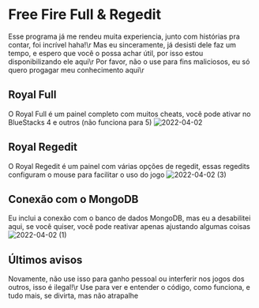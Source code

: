# Free Fire Full & Regedit
Esse programa já me rendeu muita experiencia, junto com histórias pra contar, foi incrível haha!\r
Mas eu sinceramente, já desisti dele faz um tempo, e espero que você o possa achar útil, por isso estou disponibilizando ele aqui\r
Por favor, não o use para fins maliciosos, eu só quero progagar meu conhecimento aqui\r

## Royal Full
O Royal Full é um painel completo com muitos cheats, você pode ativar no BlueStacks 4 e outros (não funciona para 5)
![2022-04-02](https://user-images.githubusercontent.com/51800283/161397347-ee370605-e1a4-4253-802d-503ffb5850ac.png)

## Royal Regedit
O Royal Regedit é um painel com várias opções de regedit, essas regedits configuram o mouse para facilitar o uso do jogo
![2022-04-02 (3)](https://user-images.githubusercontent.com/51800283/161397561-9fd7134c-65be-422e-b97b-221391d54670.png)

## Conexão com o MongoDB
Eu inclui a conexão com o banco de dados MongoDB, mas eu a desabilitei aqui, se você quiser, você pode reativar apenas ajustando algumas coisas
![2022-04-02 (1)](https://user-images.githubusercontent.com/51800283/161397572-4338feed-bc42-4d31-a10e-55951a16d961.png)

## Últimos avisos
Novamente, não use isso para ganho pessoal ou interferir nos jogos dos outros, isso é ilegal!\r
Use para ver e entender o código, como funciona, e tudo mais, se divirta, mas não atrapalhe
